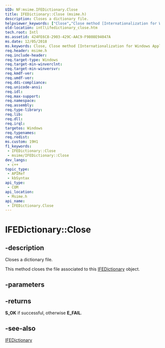 ```yaml
---
UID: NF:msime.IFEDictionary.Close
title: IFEDictionary::Close (msime.h)
description: Closes a dictionary file.
helpviewer_keywords: ["Close","Close method [Internationalization for Windows Applications]","Close method [Internationalization for Windows Applications]","IFEDictionary interface","IFEDictionary interface [Internationalization for Windows Applications]","Close method","IFEDictionary.Close","IFEDictionary::Close","intl.ifedictionary_close","msime/IFEDictionary::Close"]
old-location: intl\ifedictionary_close.htm
tech.root: Intl
ms.assetid: 424FE6C8-2903-429C-AAC9-F9808E94047A
ms.date: 12/05/2018
ms.keywords: Close, Close method [Internationalization for Windows Applications], Close method [Internationalization for Windows Applications],IFEDictionary interface, IFEDictionary interface [Internationalization for Windows Applications],Close method, IFEDictionary.Close, IFEDictionary::Close, intl.ifedictionary_close, msime/IFEDictionary::Close
req.header: msime.h
req.include-header: 
req.target-type: Windows
req.target-min-winverclnt: 
req.target-min-winversvr: 
req.kmdf-ver: 
req.umdf-ver: 
req.ddi-compliance: 
req.unicode-ansi: 
req.idl: 
req.max-support: 
req.namespace: 
req.assembly: 
req.type-library: 
req.lib: 
req.dll: 
req.irql: 
targetos: Windows
req.typenames: 
req.redist: 
ms.custom: 19H1
f1_keywords:
 - IFEDictionary::Close
 - msime/IFEDictionary::Close
dev_langs:
 - c++
topic_type:
 - APIRef
 - kbSyntax
api_type:
 - COM
api_location:
 - Msime.h
api_name:
 - IFEDictionary.Close
---
```


# IFEDictionary::Close


## -description

Closes a dictionary file.

This method closes the file associated to this <a href="https://docs.microsoft.com/windows/desktop/api/msime/nn-msime-ifedictionary">IFEDictionary</a> object.

## -parameters

## -returns

<b>S_OK</b> if successful, otherwise <b>E_FAIL</b>.

## -see-also

<a href="https://docs.microsoft.com/windows/desktop/api/msime/nn-msime-ifedictionary">IFEDictionary</a>

